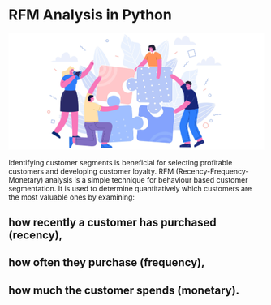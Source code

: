# RFM Analysis in Python
![Puzzal](puzzle.jpg)

Identifying customer segments is beneficial for selecting profitable customers and developing customer loyalty. RFM (Recency-Frequency-Monetary) analysis is a simple technique for behaviour based customer segmentation. It is used to determine quantitatively which customers are the most valuable ones by examining:

## how recently a customer has purchased (recency),
## how often they purchase (frequency),
## how much the customer spends (monetary).
